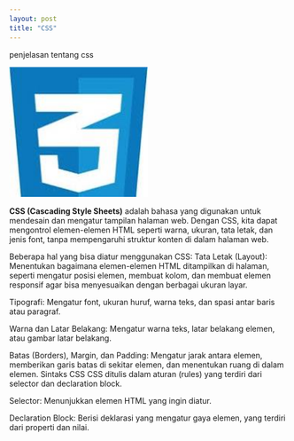 ```yaml
---
layout: post
title: "CSS"
---
```


penjelasan tentang css

<img src="/assets/images/gambar_css.jpeg" width="250px">


<b>CSS (Cascading Style Sheets)</b> adalah bahasa yang digunakan untuk mendesain dan mengatur tampilan halaman web. Dengan CSS, kita dapat mengontrol elemen-elemen HTML seperti warna, ukuran, tata letak, dan jenis font, tanpa mempengaruhi struktur konten di dalam halaman web.

Beberapa hal yang bisa diatur menggunakan CSS:
Tata Letak (Layout): Menentukan bagaimana elemen-elemen HTML ditampilkan di halaman, seperti mengatur posisi elemen, membuat kolom, dan membuat elemen responsif agar bisa menyesuaikan dengan berbagai ukuran layar.

Tipografi: Mengatur font, ukuran huruf, warna teks, dan spasi antar baris atau paragraf.

Warna dan Latar Belakang: Mengatur warna teks, latar belakang elemen, atau gambar latar belakang.

Batas (Borders), Margin, dan Padding: Mengatur jarak antara elemen, memberikan garis batas di sekitar elemen, dan menentukan ruang di dalam elemen.
Sintaks CSS
CSS ditulis dalam aturan (rules) yang terdiri dari selector dan declaration block.

Selector: Menunjukkan elemen HTML yang ingin diatur.

Declaration Block: Berisi deklarasi yang mengatur gaya elemen, yang terdiri dari properti dan nilai.

 